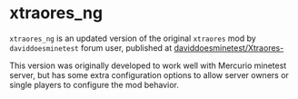 # xtraores_ng

`xtraores_ng` is an updated version of the original `xtraores` mod by
`daviddoesminetest` forum user, published at
[daviddoesminetest/Xtraores-](https://github.com/daviddoesminetest/Xtraores-)

This version was originally developed to work well with Mercurio minetest
server, but has some extra configuration options to allow server owners or
single players to configure the mod behavior.